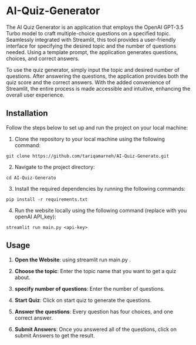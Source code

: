 # AI-Quiz-Generator
The AI Quiz Generator is an application that employs the OpenAI GPT-3.5 Turbo model to craft multiple-choice questions on a specified topic. Seamlessly integrated with Streamlit, this tool provides a user-friendly interface for specifying the desired topic and the number of questions needed. Using a template prompt, the application generates questions, choices, and correct answers.

To use the quiz generator, simply input the topic and desired number of questions. After answering the questions, the application provides both the quiz score and the correct answers. With the added convenience of Streamlit, the entire process is made accessible and intuitive, enhancing the overall user experience.

## Installation

Follow the steps below to set up and run the project on your local machine:
1. Clone the repository to your local machine using the following command:
```
git clone https://github.com/tariqamarneh/AI-Quiz-Generato.git
```
2. Navigate to the project directory:
```
cd AI-Quiz-Generato
```
3. Install the required dependencies by running the following commands:
```
pip install -r requirements.txt
```
4. Run the website locally using the following command (replace <api-key> with you openAI API_key):
```
streamlit run main.py <api-key>
```

## Usage
1. **Open the Website**: using streamlit run main.py <api-key>.

2. **Choose the topic**: Enter the topic name that you want to get a quiz about.

3. **specify number of questions**: Enter the number of questions.

4. **Start Quiz**: Click on start quiz to generate the questions.

5. **Answer the questions**: Every question has four choices, and one correct answer.

6. **Submit Answers**: Once you answered all of the questions, click on submit  Answers to get the result.
